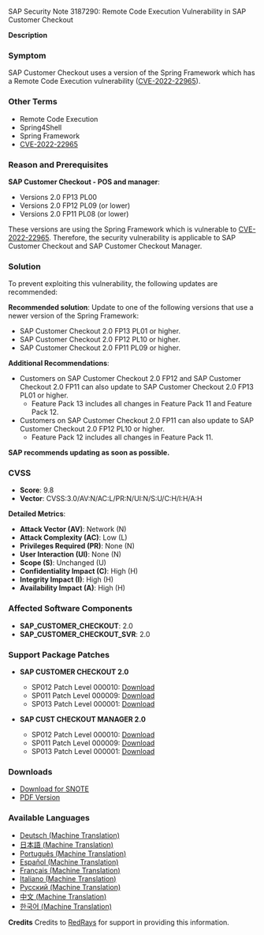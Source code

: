 SAP Security Note 3187290: Remote Code Execution Vulnerability in SAP Customer Checkout

**Description**

### Symptom
SAP Customer Checkout uses a version of the Spring Framework which has a Remote Code Execution vulnerability ([CVE-2022-22965](https://cve.mitre.org/cgi-bin/cvename.cgi?name=CVE-2022-22965)).

### Other Terms
- Remote Code Execution
- Spring4Shell
- Spring Framework
- [CVE-2022-22965](https://cve.mitre.org/cgi-bin/cvename.cgi?name=CVE-2022-22965)

### Reason and Prerequisites
**SAP Customer Checkout - POS and manager**:
- Versions 2.0 FP13 PL00
- Versions 2.0 FP12 PL09 (or lower)
- Versions 2.0 FP11 PL08 (or lower)

These versions are using the Spring Framework which is vulnerable to [CVE-2022-22965](https://cve.mitre.org/cgi-bin/cvename.cgi?name=CVE-2022-22965). Therefore, the security vulnerability is applicable to SAP Customer Checkout and SAP Customer Checkout Manager.

### Solution
To prevent exploiting this vulnerability, the following updates are recommended:

**Recommended solution**: Update to one of the following versions that use a newer version of the Spring Framework:
- SAP Customer Checkout 2.0 FP13 PL01 or higher.
- SAP Customer Checkout 2.0 FP12 PL10 or higher.
- SAP Customer Checkout 2.0 FP11 PL09 or higher.

**Additional Recommendations**:
- Customers on SAP Customer Checkout 2.0 FP12 and SAP Customer Checkout 2.0 FP11 can also update to SAP Customer Checkout 2.0 FP13 PL01 or higher.
  - Feature Pack 13 includes all changes in Feature Pack 11 and Feature Pack 12.
- Customers on SAP Customer Checkout 2.0 FP11 can also update to SAP Customer Checkout 2.0 FP12 PL10 or higher.
  - Feature Pack 12 includes all changes in Feature Pack 11.

**SAP recommends updating as soon as possible.**

### CVSS
- **Score**: 9.8
- **Vector**: CVSS:3.0/AV:N/AC:L/PR:N/UI:N/S:U/C:H/I:H/A:H

**Detailed Metrics**:
- **Attack Vector (AV)**: Network (N)
- **Attack Complexity (AC)**: Low (L)
- **Privileges Required (PR)**: None (N)
- **User Interaction (UI)**: None (N)
- **Scope (S)**: Unchanged (U)
- **Confidentiality Impact (C)**: High (H)
- **Integrity Impact (I)**: High (H)
- **Availability Impact (A)**: High (H)

### Affected Software Components
- **SAP_CUSTOMER_CHECKOUT**: 2.0
- **SAP_CUSTOMER_CHECKOUT_SVR**: 2.0

### Support Package Patches
- **SAP CUSTOMER CHECKOUT 2.0**
  - SP012 Patch Level 000010: [Download](https://me.sap.com/sap/support/swdc/notes?cvnr=73554900100200003473&support_package=SP012&patch_level=000010)
  - SP011 Patch Level 000009: [Download](https://me.sap.com/sap/support/swdc/notes?cvnr=73554900100200003473&support_package=SP011&patch_level=000009)
  - SP013 Patch Level 000001: [Download](https://me.sap.com/sap/support/swdc/notes?cvnr=73554900100200003473&support_package=SP013&patch_level=000001)

- **SAP CUST CHECKOUT MANAGER 2.0**
  - SP012 Patch Level 000010: [Download](https://me.sap.com/sap/support/swdc/notes?cvnr=73554900100200003409&support_package=SP012&patch_level=000010)
  - SP011 Patch Level 000009: [Download](https://me.sap.com/sap/support/swdc/notes?cvnr=73554900100200003409&support_package=SP011&patch_level=000009)
  - SP013 Patch Level 000001: [Download](https://me.sap.com/sap/support/swdc/notes?cvnr=73554900100200003409&support_package=SP013&patch_level=000001)

### Downloads
- [Download for SNOTE](https://notesdownloads.sap.com/note/0040000000485572022)
- [PDF Version](https://me.sap.com/sap/support/sfm/notes/print/0003187290?language=en-US&token=89ADFA0DBEA038FA65939ABCBEA10673)

### Available Languages
- [Deutsch (Machine Translation)](https://me.sap.com/notes/0003187290/D)
- [日本語 (Machine Translation)](https://me.sap.com/notes/0003187290/J)
- [Português (Machine Translation)](https://me.sap.com/notes/0003187290/P)
- [Español (Machine Translation)](https://me.sap.com/notes/0003187290/S)
- [Français (Machine Translation)](https://me.sap.com/notes/0003187290/F)
- [Italiano (Machine Translation)](https://me.sap.com/notes/0003187290/I)
- [Русский (Machine Translation)](https://me.sap.com/notes/0003187290/R)
- [中文 (Machine Translation)](https://me.sap.com/notes/0003187290/1)
- [한국어 (Machine Translation)](https://me.sap.com/notes/0003187290/3)

**Credits**
Credits to [RedRays](https://redrays.io) for support in providing this information.